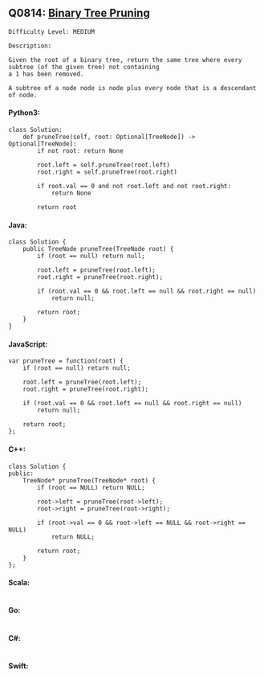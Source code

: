 ## Q0814: [Binary Tree Pruning](https://leetcode.com/problems/binary-tree-pruning/)

```
Difficulty Level: MEDIUM
```

```
Description:

Given the root of a binary tree, return the same tree where every subtree (of the given tree) not containing
a 1 has been removed.

A subtree of a node node is node plus every node that is a descendant of node.
```

#### Python3:

```
class Solution:
    def pruneTree(self, root: Optional[TreeNode]) -> Optional[TreeNode]:
        if not root: return None

        root.left = self.pruneTree(root.left)
        root.right = self.pruneTree(root.right)

        if root.val == 0 and not root.left and not root.right:
            return None

        return root
```

#### Java:

```
class Solution {
    public TreeNode pruneTree(TreeNode root) {
        if (root == null) return null;

        root.left = pruneTree(root.left);
        root.right = pruneTree(root.right);

        if (root.val == 0 && root.left == null && root.right == null)
            return null;

        return root;
    }
}
```

#### JavaScript:

```
var pruneTree = function(root) {
    if (root == null) return null;

    root.left = pruneTree(root.left);
    root.right = pruneTree(root.right);

    if (root.val == 0 && root.left == null && root.right == null)
        return null;

    return root;
};
```

#### C++:

```
class Solution {
public:
    TreeNode* pruneTree(TreeNode* root) {
        if (root == NULL) return NULL;

        root->left = pruneTree(root->left);
        root->right = pruneTree(root->right);

        if (root->val == 0 && root->left == NULL && root->right == NULL)
            return NULL;

        return root;
    }
};
```

#### Scala:

```

```

#### Go:

```

```

#### C#:

```

```

#### Swift:

```

```